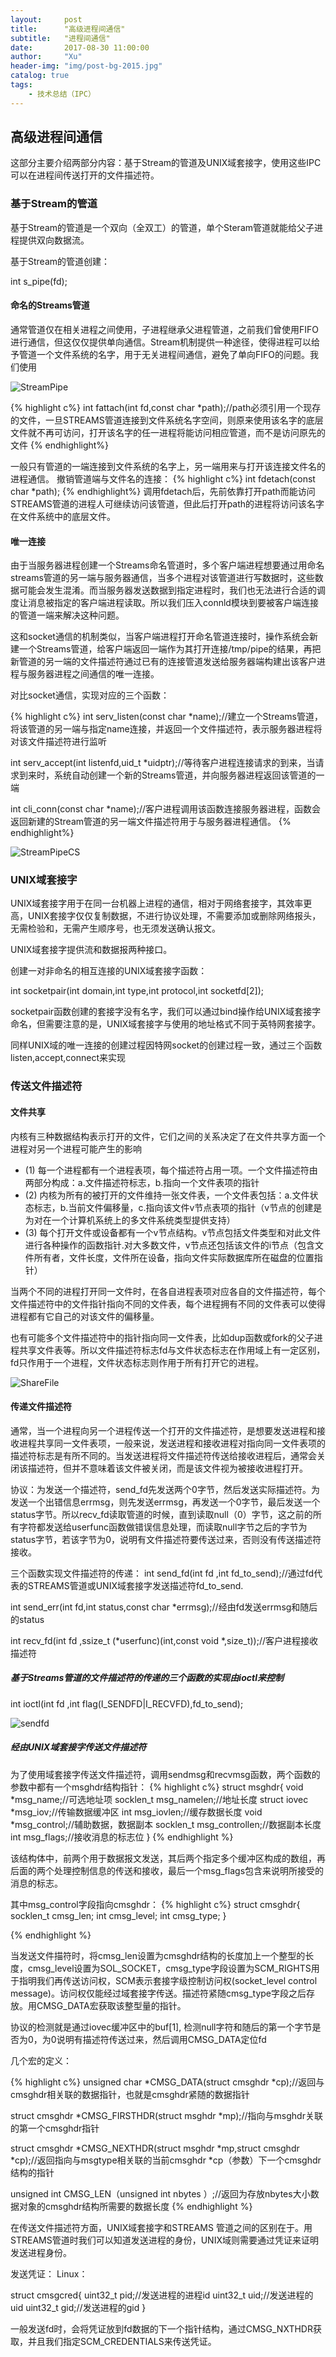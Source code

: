 ```yaml
---
layout:     post
title:      "高级进程间通信"
subtitle:   "进程间通信"
date:       2017-08-30 11:00:00
author:     "Xu"
header-img: "img/post-bg-2015.jpg"
catalog: true
tags:
    - 技术总结（IPC）
---
```


## 高级进程间通信

这部分主要介绍两部分内容：基于Stream的管道及UNIX域套接字，使用这些IPC可以在进程间传送打开的文件描述符。

### 基于Stream的管道
  基于Stream的管道是一个双向（全双工）的管道，单个Steram管道就能给父子进程提供双向数据流。

  基于Stream的管道创建：
  
  int s_pipe(fd);

#### 命名的Streams管道
  通常管道仅在相关进程之间使用，子进程继承父进程管道，之前我们曾使用FIFO进行通信，但这仅仅提供单向通信。Stream机制提供一种途径，使得进程可以给予管道一个文件系统的名字，用于无关进程间通信，避免了单向FIFO的问题。我们使用
  
  ![StreamPipe](/img/StreamPipe.png)
  
  {% highlight c%}
  int fattach(int fd,const char *path);//path必须引用一个现存的文件，一旦STREAMS管道连接到文件系统名字空间，则原来使用该名字的底层文件就不再可访问，打开该名字的任一进程将能访问相应管道，而不是访问原先的文件
  {% endhighlight%}
  
  一般只有管道的一端连接到文件系统的名字上，另一端用来与打开该连接文件名的进程通信。
  撤销管道端与文件名的连接：
  {% highlight c%}
  int fdetach(const char *path);
  {% endhighlight%}
  调用fdetach后，先前依靠打开path而能访问STREAMS管道的进程人可继续访问该管道，但此后打开path的进程将访问该名字在文件系统中的底层文件。
  
#### 唯一连接

由于当服务器进程创建一个Streams命名管道时，多个客户端进程想要通过用命名streams管道的另一端与服务器通信，当多个进程对该管道进行写数据时，这些数据可能会发生混淆。而当服务器发送数据到指定进程时，我们也无法进行合适的调度让消息被指定的客户端进程读取。所以我们压入connld模块到要被客户端连接的管道一端来解决这种问题。

这和socket通信的机制类似，当客户端进程打开命名管道连接时，操作系统会新建一个Streams管道，给客户端返回一端作为其打开连接/tmp/pipe的结果，再把新管道的另一端的文件描述符通过已有的连接管道发送给服务器端构建出该客户进程与服务器进程之间通信的唯一连接。

对比socket通信，实现对应的三个函数：

{% highlight c%}
int serv_listen(const char *name);//建立一个Streams管道，将该管道的另一端与指定name连接，并返回一个文件描述符，表示服务器进程将对该文件描述符进行监听

int serv_accept(int listenfd,uid_t *uidptr);//等待客户进程连接请求的到来，当请求到来时，系统自动创建一个新的Streams管道，并向服务器进程返回该管道的一端

int cli_conn(const char *name);//客户进程调用该函数连接服务器进程，函数会返回新建的Stream管道的另一端文件描述符用于与服务器进程通信。
{% endhighlight%}

![StreamPipeCS](/img/StreamPipeCS.png)

### UNIX域套接字

UNIX域套接字用于在同一台机器上进程的通信，相对于网络套接字，其效率更高，UNIX套接字仅仅复制数据，不进行协议处理，不需要添加或删除网络报头，无需检验和，无需产生顺序号，也无须发送确认报文。

UNIX域套接字提供流和数据报两种接口。

创建一对非命名的相互连接的UNIX域套接字函数：

int socketpair(int domain,int type,int protocol,int socketfd[2]);

socketpair函数创建的套接字没有名字，我们可以通过bind操作给UNIX域套接字命名，但需要注意的是，UNIX域套接字与使用的地址格式不同于英特网套接字。

同样UNIX域的唯一连接的创建过程因特网socket的创建过程一致，通过三个函数listen,accept,connect来实现

### 传送文件描述符

#### 文件共享

内核有三种数据结构表示打开的文件，它们之间的关系决定了在文件共享方面一个进程对另一个进程可能产生的影响

* (1) 每一个进程都有一个进程表项，每个描述符占用一项。一个文件描述符由两部分构成：a.文件描述符标志，b.指向一个文件表项的指针
* (2) 内核为所有的被打开的文件维持一张文件表，一个文件表包括：a.文件状态标志，b.当前文件偏移量，c.指向该文件v节点表项的指针（v节点的创建是为对在一个计算机系统上的多文件系统类型提供支持）
* (3) 每个打开文件或设备都有一个v节点结构。v节点包括文件类型和对此文件进行各种操作的函数指针.对大多数文件，v节点还包括该文件的i节点（包含文件所有者，文件长度，文件所在设备，指向文件实际数据库所在磁盘的位置指针）

当两个不同的进程打开同一文件时，在各自进程表项对应各自的文件描述符，每个文件描述符中的文件指针指向不同的文件表，每个进程拥有不同的文件表可以使得进程都有它自己的对该文件的偏移量。

也有可能多个文件描述符中的指针指向同一文件表，比如dup函数或fork的父子进程共享文件表等。所以文件描述符标志fd与文件状态标志在作用域上有一定区别，fd只作用于一个进程，文件状态标志则作用于所有打开它的进程。

![ShareFile](/img/ShareFile.png)

#### 传递文件描述符

通常，当一个进程向另一个进程传送一个打开的文件描述符，是想要发送进程和接收进程共享同一文件表项，一般来说，发送进程和接收进程对指向同一文件表项的描述符标志是有所不同的。当发送进程将文件描述符传送给接收进程后，通常会关闭该描述符，但并不意味着该文件被关闭，而是该文件视为被接收进程打开。

协议：为发送一个描述符，send_fd先发送两个0字节，然后发送实际描述符。为发送一个出错信息errmsg，则先发送errmsg，再发送一个0字节，最后发送一个status字节。所以recv_fd读取管道的时候，直到读取null（0）字节，这之前的所有字符都发送给userfunc函数做错误信息处理，而读取null字节之后的字节为status字节，若该字节为0，说明有文件描述符要传送过来，否则没有传送描述符接收。

三个函数实现文件描述符的传递：
int send_fd(int fd ,int fd_to_send);//通过fd代表的STREAMS管道或UNIX域套接字发送描述符fd_to_send.

int send_err(int fd,int status,const char *errmsg);//经由fd发送errmsg和随后的status

int recv_fd(int fd ,ssize_t (*userfunc)(int,const void *,size_t));//客户进程接收描述符


##### 基于Streams管道的文件描述符的传递的三个函数的实现由ioctl来控制

int ioctl(int fd ,int flag(I_SENDFD|I_RECVFD),fd_to_send);

![sendfd](/img/sendfd.png)

##### 经由UNIX域套接字传送文件描述符

为了使用域套接字传送文件描述符，调用sendmsg和recvmsg函数，两个函数的参数中都有一个msghdr结构指针：
{% highlight c%}
struct msghdr{
  void *msg_name;//可选地址项
  socklen_t msg_namelen;//地址长度
  struct iovec *msg_iov;//传输数据缓冲区
  int msg_iovlen;//缓存数据长度
  void *msg_control;//辅助数据，数据副本
  socklen_t msg_controllen;//数据副本长度
  int msg_flags;//接收消息的标志位
}
{% endhighlight %}

该结构体中，前两个用于数据报文发送，其后两个指定多个缓冲区构成的数组，再后面的两个处理控制信息的传送和接收，最后一个msg_flags包含来说明所接受的消息的标志。

其中msg_control字段指向cmsghdr：
{% highlight c%}
struct cmsghdr{
socklen_t cmsg_len;
int cmsg_level;
int cmsg_type;
}

{% endhighlight %}

当发送文件描符时，将cmsg_len设置为cmsghdr结构的长度加上一个整型的长度，cmsg_level设置为SOL_SOCKET，cmsg_type字段设置为SCM_RIGHTS用于指明我们再传送访问权，SCM表示套接字级控制访问权(socket_level control message)。访问权仅能经过域套接字传送。描述符紧随cmsg_type字段之后存放。用CMSG_DATA宏获取该整型量的指针。

协议的检测就是通过iovec缓冲区中的buf[1], 检测null字符和随后的第一个字节是否为0，为0说明有描述符传送过来，然后调用CMSG_DATA定位fd

几个宏的定义：

{% highlight c%}
unsigned char *CMSG_DATA(struct cmsghdr *cp);//返回与cmsghdr相关联的数据指针，也就是cmsghdr紧随的数据指针

struct cmsghdr *CMSG_FIRSTHDR(struct msghdr *mp);//指向与msghdr关联的第一个cmsghdr指针

struct cmsghdr *CMSG_NEXTHDR(struct msghdr *mp,struct cmsghdr *cp);//返回指向与msgtype相关联的当前cmsghdr *cp（参数）下一个cmsghdr结构的指针

unsigned int CMSG_LEN（unsigned int nbytes ）;//返回为存放nbytes大小数据对象的cmsghdr结构所需要的数据长度
{% endhighlight %}

在传送文件描述符方面，UNIX域套接字和STREAMS 管道之间的区别在于。用STREAMS管道时我们可以知道发送进程的身份，UNIX域则需要通过凭证来证明发送进程身份。

发送凭证：
Linux：

struct cmsgcred{
uint32_t pid;//发送进程的进程id
uint32_t uid;//发送进程的uid
uint32_t gid;//发送进程的gid
}

一般发送fd时，会将凭证放到fd数据的下一个指针结构，通过CMSG_NXTHDR获取，并且我们指定SCM_CREDENTIALS来传送凭证。